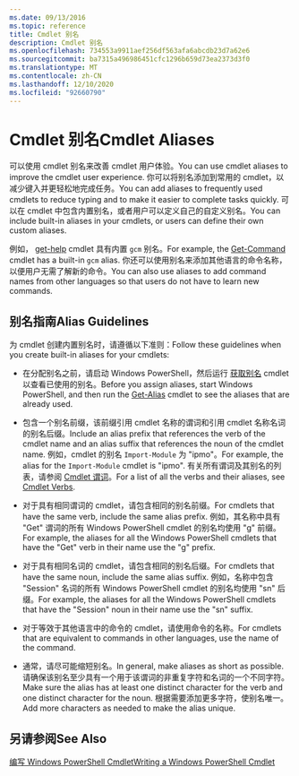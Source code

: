 ```yaml
---
ms.date: 09/13/2016
ms.topic: reference
title: Cmdlet 别名
description: Cmdlet 别名
ms.openlocfilehash: 734553a9911aef256df563afa6abcdb23d7a62e6
ms.sourcegitcommit: ba7315a496986451cfc1296b659d73ea2373d3f0
ms.translationtype: MT
ms.contentlocale: zh-CN
ms.lasthandoff: 12/10/2020
ms.locfileid: "92660790"
---
```

# <a name="cmdlet-aliases"></a><span data-ttu-id="1a4b5-103">Cmdlet 别名</span><span class="sxs-lookup"><span data-stu-id="1a4b5-103">Cmdlet Aliases</span></span>

<span data-ttu-id="1a4b5-104">可以使用 cmdlet 别名来改善 cmdlet 用户体验。</span><span class="sxs-lookup"><span data-stu-id="1a4b5-104">You can use cmdlet aliases to improve the cmdlet user experience.</span></span> <span data-ttu-id="1a4b5-105">你可以将别名添加到常用的 cmdlet，以减少键入并更轻松地完成任务。</span><span class="sxs-lookup"><span data-stu-id="1a4b5-105">You can add aliases to frequently used cmdlets to reduce typing and to make it easier to complete tasks quickly.</span></span> <span data-ttu-id="1a4b5-106">可以在 cmdlet 中包含内置别名，或者用户可以定义自己的自定义别名。</span><span class="sxs-lookup"><span data-stu-id="1a4b5-106">You can include built-in aliases in your cmdlets, or users can define their own custom aliases.</span></span>

<span data-ttu-id="1a4b5-107">例如， [get-help](/powershell/module/microsoft.powershell.core/get-command) cmdlet 具有内置 `gcm` 别名。</span><span class="sxs-lookup"><span data-stu-id="1a4b5-107">For example, the [Get-Command](/powershell/module/microsoft.powershell.core/get-command) cmdlet has a built-in `gcm` alias.</span></span> <span data-ttu-id="1a4b5-108">你还可以使用别名来添加其他语言的命令名称，以便用户无需了解新的命令。</span><span class="sxs-lookup"><span data-stu-id="1a4b5-108">You can also use aliases to add command names from other languages so that users do not have to learn new commands.</span></span>

## <a name="alias-guidelines"></a><span data-ttu-id="1a4b5-109">别名指南</span><span class="sxs-lookup"><span data-stu-id="1a4b5-109">Alias Guidelines</span></span>

<span data-ttu-id="1a4b5-110">为 cmdlet 创建内置别名时，请遵循以下准则：</span><span class="sxs-lookup"><span data-stu-id="1a4b5-110">Follow these guidelines when you create built-in aliases for your cmdlets:</span></span>

- <span data-ttu-id="1a4b5-111">在分配别名之前，请启动 Windows PowerShell，然后运行 [获取别名](/powershell/module/Microsoft.PowerShell.Utility/Get-Alias) cmdlet 以查看已使用的别名。</span><span class="sxs-lookup"><span data-stu-id="1a4b5-111">Before you assign aliases, start Windows PowerShell, and then run the [Get-Alias](/powershell/module/Microsoft.PowerShell.Utility/Get-Alias) cmdlet to see the aliases that are already used.</span></span>

- <span data-ttu-id="1a4b5-112">包含一个别名前缀，该前缀引用 cmdlet 名称的谓词和引用 cmdlet 名称名词的别名后缀。</span><span class="sxs-lookup"><span data-stu-id="1a4b5-112">Include an alias prefix that references the verb of the cmdlet name and an alias suffix that references the noun of the cmdlet name.</span></span> <span data-ttu-id="1a4b5-113">例如，cmdlet 的别名 `Import-Module` 为 "ipmo"。</span><span class="sxs-lookup"><span data-stu-id="1a4b5-113">For example, the alias for the `Import-Module` cmdlet is "ipmo".</span></span> <span data-ttu-id="1a4b5-114">有关所有谓词及其别名的列表，请参阅 [Cmdlet 谓词](./approved-verbs-for-windows-powershell-commands.md)。</span><span class="sxs-lookup"><span data-stu-id="1a4b5-114">For a list of all the verbs and their aliases, see [Cmdlet Verbs](./approved-verbs-for-windows-powershell-commands.md).</span></span>

- <span data-ttu-id="1a4b5-115">对于具有相同谓词的 cmdlet，请包含相同的别名前缀。</span><span class="sxs-lookup"><span data-stu-id="1a4b5-115">For cmdlets that have the same verb, include the same alias prefix.</span></span> <span data-ttu-id="1a4b5-116">例如，其名称中具有 "Get" 谓词的所有 Windows PowerShell cmdlet 的别名均使用 "g" 前缀。</span><span class="sxs-lookup"><span data-stu-id="1a4b5-116">For example, the aliases for all the Windows PowerShell cmdlets that have the "Get" verb in their name use the "g" prefix.</span></span>

- <span data-ttu-id="1a4b5-117">对于具有相同名词的 cmdlet，请包含相同的别名后缀。</span><span class="sxs-lookup"><span data-stu-id="1a4b5-117">For cmdlets that have the same noun, include the same alias suffix.</span></span> <span data-ttu-id="1a4b5-118">例如，名称中包含 "Session" 名词的所有 Windows PowerShell cmdlet 的别名均使用 "sn" 后缀。</span><span class="sxs-lookup"><span data-stu-id="1a4b5-118">For example, the aliases for all the Windows PowerShell cmdlets that have the "Session" noun in their name use the "sn" suffix.</span></span>

- <span data-ttu-id="1a4b5-119">对于等效于其他语言中的命令的 cmdlet，请使用命令的名称。</span><span class="sxs-lookup"><span data-stu-id="1a4b5-119">For cmdlets that are equivalent to commands in other languages, use the name of the command.</span></span>

- <span data-ttu-id="1a4b5-120">通常，请尽可能缩短别名。</span><span class="sxs-lookup"><span data-stu-id="1a4b5-120">In general, make aliases as short as possible.</span></span> <span data-ttu-id="1a4b5-121">请确保该别名至少具有一个用于该谓词的非重复字符和名词的一个不同字符。</span><span class="sxs-lookup"><span data-stu-id="1a4b5-121">Make sure the alias has at least one distinct character for the verb and one distinct character for the noun.</span></span> <span data-ttu-id="1a4b5-122">根据需要添加更多字符，使别名唯一。</span><span class="sxs-lookup"><span data-stu-id="1a4b5-122">Add more characters as needed to make the alias unique.</span></span>

## <a name="see-also"></a><span data-ttu-id="1a4b5-123">另请参阅</span><span class="sxs-lookup"><span data-stu-id="1a4b5-123">See Also</span></span>

[<span data-ttu-id="1a4b5-124">编写 Windows PowerShell Cmdlet</span><span class="sxs-lookup"><span data-stu-id="1a4b5-124">Writing a Windows PowerShell Cmdlet</span></span>](./writing-a-windows-powershell-cmdlet.md)

